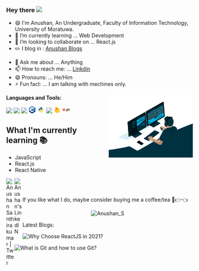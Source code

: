 ### Hey there <img src="https://media.giphy.com/media/hvRJCLFzcasrR4ia7z/giphy.gif" width="25px">



<!--Here are some ideas to get you started:-->
- 😄 I'm Anushan, An Undergraduate, Faculty of Information Technology, University of Moratuwa.
- 🌱 I’m currently learning ... Web Development
- 👯 I’m looking to collaborate on ... React.js
- :pencil2:  I blog in : [Anushan Blogs](https://medium.com/@anushan1508)
<!--- 🤔 I’m looking for help with ... -->
- 💬 Ask me about ... Anything
- 📫 How to reach me: ... [Linkdin](https://www.linkedin.com/in/anushan-s/)
- 😄 Pronouns: ... He/Him
- ⚡ Fun fact: ... I am talking with mechines only.

<img src="code.gif" width=45% height=45% align=right margin-top=10%>

**Languages and Tools:**  

<code><img height="30" src="https://img.icons8.com/color/50/000000/javascript.png"/></code>
<code><img height="30" src="https://img.icons8.com/bubbles/50/000000/react.png"/></code>
<code><img height="30" src="https://img.icons8.com/color/48/000000/nodejs.png"/></code>
<code><img height="20" src="https://raw.githubusercontent.com/github/explore/80688e429a7d4ef2fca1e82350fe8e3517d3494d/topics/cpp/cpp.png"></code>
<code><img height="20" src="https://raw.githubusercontent.com/github/explore/80688e429a7d4ef2fca1e82350fe8e3517d3494d/topics/python/python.png"></code>
<code><img src="https://img.icons8.com/color/50/000000/mongodb.png"/></code>
<code><img height="20" src="https://raw.githubusercontent.com/github/explore/80688e429a7d4ef2fca1e82350fe8e3517d3494d/topics/firebase/firebase.png"></code>
<code><img height="20" src="https://raw.githubusercontent.com/github/explore/80688e429a7d4ef2fca1e82350fe8e3517d3494d/topics/git/git.png"></code>

## What I'm currently learning 📚

- JavaScript
- React.js
- React Native


<a href="https://twitter.com/Anushan1508">
  <img align="left" alt="Anushan Santhirakumar | Twitter" width="22px" src="https://raw.githubusercontent.com/peterthehan/peterthehan/master/assets/twitter.svg" />
</a>
<a href="https://www.linkedin.com/in/anushan-s/">
  <img align="left" alt="Anushan's LinkedIN" width="22px" src="https://raw.githubusercontent.com/peterthehan/peterthehan/master/assets/linkedin.svg" />
</a>
<br><br>

If you like what I do, maybe consider buying me a coffee/tea 🥺👉👈



<p align="center"> <img src="https://github-readme-stats.vercel.app/api?username=anushan1508&show_icons=true&theme=gotham" alt="Anushan_S" />

Latest Blogs:

![Why Choose ReactJS in 2021?](https://anushan1508.medium.com/why-choose-reactjs-in-2021-9756f4109b0a)

![What is Git and how to use Git?](https://anushan1508.medium.com/what-is-git-and-how-to-use-it-afd313d0883c)

